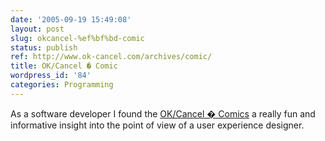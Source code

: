 ```yaml
---
date: '2005-09-19 15:49:08'
layout: post
slug: okcancel-%ef%bf%bd-comic
status: publish
ref: http://www.ok-cancel.com/archives/comic/
title: OK/Cancel � Comic
wordpress_id: '84'
categories: Programming
---
```


As a software developer I found the [OK/Cancel � Comics](http://www.ok-cancel.com/archives/comic/) a really fun and informative insight into the point of view of a user experience designer.

